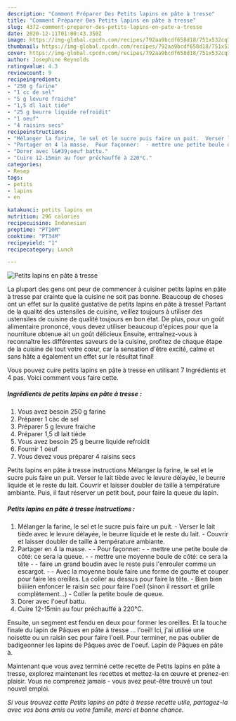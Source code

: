 ```yaml
---
description: "Comment Préparer Des Petits lapins en pâte à tresse"
title: "Comment Préparer Des Petits lapins en pâte à tresse"
slug: 4372-comment-preparer-des-petits-lapins-en-pate-a-tresse
date: 2020-12-11T01:00:43.350Z
image: https://img-global.cpcdn.com/recipes/792aa9bcdf658d18/751x532cq70/petits-lapins-en-pate-a-tresse-photo-principale-de-la-recette.jpg
thumbnail: https://img-global.cpcdn.com/recipes/792aa9bcdf658d18/751x532cq70/petits-lapins-en-pate-a-tresse-photo-principale-de-la-recette.jpg
cover: https://img-global.cpcdn.com/recipes/792aa9bcdf658d18/751x532cq70/petits-lapins-en-pate-a-tresse-photo-principale-de-la-recette.jpg
author: Josephine Reynolds
ratingvalue: 4.3
reviewcount: 9
recipeingredient:
- "250 g farine"
- "1 cc de sel"
- "5 g levure fraiche"
- "1,5 dl lait tide"
- "25 g beurre liquide refroidit"
- "1 oeuf"
- "4 raisins secs"
recipeinstructions:
- "Mélanger la farine, le sel et le sucre puis faire un puit.  Verser le lait tiède avec le levure délayée, le beurre liquide et le reste du lait. Couvrir et laisser doubler de taille à température ambiante."
- "Partager en 4 la masse.  Pour façonner:  - mettre une petite boule de côté: ce sera la queue. - mettre une moyenne boule de côté: ce sera la tête - faire un grand boudin avec le reste puis l&#39;enrouler comme un escargot.  Avec la moyenne boule faire une forme de goutte et couper pour faire les oreilles. La coller au dessus pour faire la tête.  Bien bien biiiiien enfoncer le raisin sec pour faire l&#39;oeil (sinon il ressort et grille complètement...) Coller la petite boule de queue."
- "Dorer avec l&#39;oeuf battu."
- "Cuire 12-15min au four préchauffé à 220°C."
categories:
- Resep
tags:
- petits
- lapins
- en

katakunci: petits lapins en 
nutrition: 296 calories
recipecuisine: Indonesian
preptime: "PT10M"
cooktime: "PT34M"
recipeyield: "1"
recipecategory: Lunch

---
```



![Petits lapins en pâte à tresse](https://img-global.cpcdn.com/recipes/792aa9bcdf658d18/751x532cq70/petits-lapins-en-pate-a-tresse-photo-principale-de-la-recette.jpg)

La plupart des gens ont peur de commencer à cuisiner petits lapins en pâte à tresse par crainte que la cuisine ne soit pas bonne. Beaucoup de choses ont un effet sur la qualité gustative de petits lapins en pâte à tresse! Partant de la qualité des ustensiles de cuisine, veillez toujours à utiliser des ustensiles de cuisine de qualité toujours en bon état. De plus, pour un goût alimentaire prononcé, vous devez utiliser beaucoup d'épices pour que la nourriture obtenue ait un goût délicieux Ensuite, entraînez-vous à reconnaître les différentes saveurs de la cuisine, profitez de chaque étape de la cuisine de tout votre cœur, car la sensation d'être excité, calme et sans hâte a également un effet sur le résultat final!

<!--inarticleads1-->

Vous pouvez cuire petits lapins en pâte à tresse en utilisant 7 Ingrédients et 4 pas. Voici comment vous faire cette.

##### Ingrédients de petits lapins en pâte à tresse :

1. Vous avez besoin 250 g farine
1. Préparer 1 càc de sel
1. Préparer 5 g levure fraiche
1. Préparer 1,5 dl lait tiède
1. Vous avez besoin 25 g beurre liquide refroidit
1. Fournir 1 oeuf
1. Vous devez vous préparer 4 raisins secs


Petits lapins en pâte à tresse instructions Mélanger la farine, le sel et le sucre puis faire un puit. Verser le lait tiède avec le levure délayée, le beurre liquide et le reste du lait. Couvrir et laisser doubler de taille à température ambiante. Puis, il faut réserver un petit bout, pour faire la queue du lapin. 

<!--inarticleads2-->

##### Petits lapins en pâte à tresse instructions :

1. Mélanger la farine, le sel et le sucre puis faire un puit.  - Verser le lait tiède avec le levure délayée, le beurre liquide et le reste du lait. - Couvrir et laisser doubler de taille à température ambiante.
1. Partager en 4 la masse. -  - Pour façonner:  - - mettre une petite boule de côté: ce sera la queue. - - mettre une moyenne boule de côté: ce sera la tête - - faire un grand boudin avec le reste puis l&#39;enrouler comme un escargot. -  - Avec la moyenne boule faire une forme de goutte et couper pour faire les oreilles. La coller au dessus pour faire la tête.  - Bien bien biiiiien enfoncer le raisin sec pour faire l&#39;oeil (sinon il ressort et grille complètement...) - Coller la petite boule de queue.
1. Dorer avec l&#39;oeuf battu.
1. Cuire 12-15min au four préchauffé à 220°C.


Ensuite, un segment est fendu en deux pour former les oreilles. Et la touche finale du lapin de Pâques en pâte à tresse … l&#39;oeil! Ici, j&#39;ai utilisé une noisette ou un raisin sec pour faire l&#39;oeil. Pour terminer, ne pas oublier de badigeonner les lapins de Pâques avec de l&#39;oeuf. Lapin de Pâques en pâte à. 

<!--inarticleads1-->

<p>
Maintenant que vous avez terminé cette recette de Petits lapins en pâte à tresse, explorez maintenant les recettes et mettez-la en œuvre et prenez-en plaisir. Vous ne comprenez jamais - vous avez peut-être trouvé un tout nouvel emploi.
</p>

<p>
<i>Si vous trouvez cette Petits lapins en pâte à tresse recette utile, partagez-la avec vos bons amis ou votre famille, merci et bonne chance.</i>
</p>
